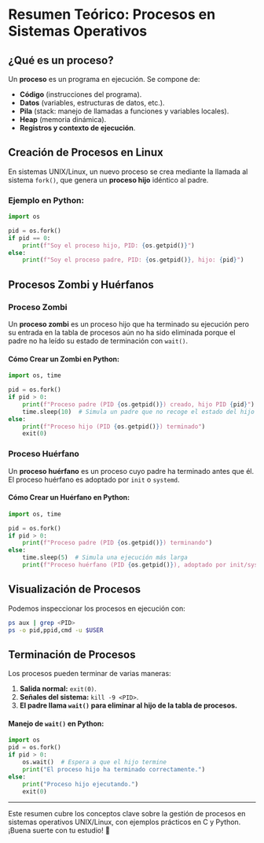 # Resumen Teórico: Procesos en Sistemas Operativos

## ¿Qué es un proceso?
Un **proceso** es un programa en ejecución. Se compone de:
- **Código** (instrucciones del programa).
- **Datos** (variables, estructuras de datos, etc.).
- **Pila** (stack: manejo de llamadas a funciones y variables locales).
- **Heap** (memoria dinámica).
- **Registros y contexto de ejecución**.

## Creación de Procesos en Linux
En sistemas UNIX/Linux, un nuevo proceso se crea mediante la llamada al sistema `fork()`, que genera un **proceso hijo** idéntico al padre.

### Ejemplo en Python:
```python
import os

pid = os.fork()
if pid == 0:
    print(f"Soy el proceso hijo, PID: {os.getpid()}")
else:
    print(f"Soy el proceso padre, PID: {os.getpid()}, hijo: {pid}")
```

## Procesos Zombi y Huérfanos
### Proceso Zombi
Un **proceso zombi** es un proceso hijo que ha terminado su ejecución pero su entrada en la tabla de procesos aún no ha sido eliminada porque el padre no ha leído su estado de terminación con `wait()`.

#### Cómo Crear un Zombi en Python:
```python
import os, time

pid = os.fork()
if pid > 0:
    print(f"Proceso padre (PID {os.getpid()}) creado, hijo PID {pid}")
    time.sleep(10)  # Simula un padre que no recoge el estado del hijo
else:
    print(f"Proceso hijo (PID {os.getpid()}) terminado")
    exit(0)
```

### Proceso Huérfano
Un **proceso huérfano** es un proceso cuyo padre ha terminado antes que él. El proceso huérfano es adoptado por `init` o `systemd`.

#### Cómo Crear un Huérfano en Python:
```python
import os, time

pid = os.fork()
if pid > 0:
    print(f"Proceso padre (PID {os.getpid()}) terminando")
else:
    time.sleep(5)  # Simula una ejecución más larga
    print(f"Proceso huérfano (PID {os.getpid()}), adoptado por init/systemd")
```

## Visualización de Procesos
Podemos inspeccionar los procesos en ejecución con:
```sh
ps aux | grep <PID>
ps -o pid,ppid,cmd -u $USER
```

## Terminación de Procesos
Los procesos pueden terminar de varias maneras:
1. **Salida normal:** `exit(0)`.
2. **Señales del sistema:** `kill -9 <PID>`.
3. **El padre llama `wait()` para eliminar al hijo de la tabla de procesos.**

#### Manejo de `wait()` en Python:
```python
import os
pid = os.fork()
if pid > 0:
    os.wait()  # Espera a que el hijo termine
    print("El proceso hijo ha terminado correctamente.")
else:
    print("Proceso hijo ejecutando.")
    exit(0)
```

---
Este resumen cubre los conceptos clave sobre la gestión de procesos en sistemas operativos UNIX/Linux, con ejemplos prácticos en C y Python. ¡Buena suerte con tu estudio! 🚀
